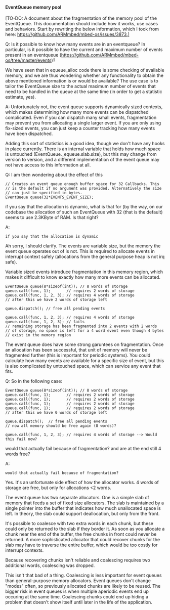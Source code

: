 #### EventQueue memory pool

[TO-DO: A document about the fragmentation of the memory pool of the EventQueue. This documentation should include how it works, use cases and behaviors. Start by rewriting the below information, which I took from here: https://github.com/ARMmbed/mbed-os/issues/3873.]

Q: Is it possible to know how many events are in an eventqueue? In particular, is it possible to have the current and maximum number of events present in an eventqueue (https://github.com/ARMmbed/mbed-os/tree/master/events)?

We have seen that in equeue_alloc code there is some checking of available memory, and we are thus wondering whether any functionality to obtain the above mentioned information is or would be available? The use case is to tailor the EventQueue size to the actual maximum number of events that need to be handled in the queue at the same time (in order to get a statistic estimate, yes).

A: Unfortunately not, the event queue supports dynamically sized contexts, which makes determining how many more events can be dispatched complicated. Even if you can dispatch many small events, fragmentation may prevent you from allocating a single larger event. If you are only using fix-sized events, you can just keep a counter tracking how many events have been dispatched.

Adding this sort of statistics is a good idea, though we don't have any hooks in place currently. There is an internal variable that holds how much space is untouched (EventQueue._equeue.slab.size), but this may change from version to version, and a different implementation of the event queue may not have access to this information at all.

Q: I am then wondering about the effect of this

```
// Creates an event queue enough buffer space for 32 Callbacks. This
// is the default if no argument was provided. Alternatively the size
// can just be specified in bytes.
EventQueue queue(32*EVENTS_EVENT_SIZE);
```

if you say that the allocation is dynamic, what is that for (by the way, on our codebase the allocation of such an EventQueue with 32 (that is the default) seems to use 2.3KByte of RAM. Is that right?

A: 

```
if you say that the allocation is dynamic
```

Ah sorry, I should clarify. The events are variable size, but the memory the event queue operates out of is not. This is required to allocate events in interrupt context safely (allocations from the general purpose heap is not irq safe).

Variable sized events introduce fragmentation in this memory region, which makes it difficult to know exactly how many more events can be allocated.

```
EventQueue queue(8*sizeof(int)); // 8 words of storage
queue.call(func, 1);       // requires 2 words of storage
queue.call(func, 1, 2, 3); // requires 4 words of storage
// after this we have 2 words of storage left

queue.dispatch(); // free all pending events

queue.call(func, 1, 2, 3); // requires 4 words of storage
queue.call(func, 1, 2, 3); // fails
// remaining storage has been fragmented into 2 events with 2 words 
// of storage, no space is left for a 4 word event even though 4 bytes
// exist in the memory region
```

The event queue does have some strong garuntees on fragmentation. Once an allocation has been successful, that unit of memory will never be fragmented further (this is important for periodic systems). You could calculate how many events are available for a specific size of event, but this is also complicated by untouched space, which can service any event that fits.

Q: So in the following case:

```
EventQueue queue(8*sizeof(int)); // 8 words of storage
queue.call(func, 1);       // requires 2 words of storage
queue.call(func, 1);       // requires 2 words of storage
queue.call(func, 1);       // requires 2 words of storage
queue.call(func, 1);       // requires 2 words of storage
// after this we have 0 words of storage left

queue.dispatch();  // free all pending events
// now all memory should be free again (8 words)?

queue.call(func, 1, 2, 3); // requires 4 words of storage --> Would this fail now?
```

would that actually fail because of fragmentation?
and are at the end still 4 words free?

A: 
```
would that actually fail because of fragmentation?
```
Yes. It's an unfortunate side effect of how the allocator works. 4 words of storage are free, but only for allocations <2 words.

The event queue has two separate allocators. One is a simple slab of memory that feeds a set of fixed size allocators. The slab is maintained by a single pointer into the buffer that indicates how much unallocated space is left. In theory, the slab could support deallocation, but only from the front.

It's possible to coalesce with two extra words in each chunk, but these could only be returned to the slab if they border it. As soon as you allocate a chunk near the end of the buffer, the free chunks in front could never be returned. A more sophisticated allocator that could recover chunks for the slab may have to traverse the entire buffer, which would be too costly for interrupt contexts.

Because recovering chunks isn't reliable and coalescing requires two additional words, coalescing was dropped.

This isn't that bad of a thing. Coalescing is less important for event queues than general-purpose memory allocators. Event queues don't change "modes" often, so previously allocated chunks are likely to be reused. The bigger risk in event queues is when multiple aperiodic events end up occuring at the same time. Coalescing chunks could end up hiding a problem that doesn't show itself until later in the life of the application.
